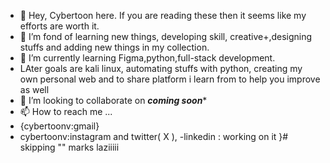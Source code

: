 - 👋 Hey, Cybertoon here. If you are reading these then it seems like my efforts are worth it. 
- 👀 I’m fond of learning new things, developing skill, creative+,designing stuffs and adding new things in my collection.
- 🌱 I’m currently learning Figma,python,full-stack development.
- LAter goals are kali linux, automating stuffs with python, creating my own personal web and to share platform i learn from to help you improve as well
- 💞️ I’m looking to collaborate on ***coming soon****
- 📫 How to reach me ...
- {cybertoonv:gmail}
- cybertoonv:instagram and twitter( X ),
-linkedin : working on it }# skipping "" marks laziiiii
<!---
Cybertoonv/Cybertoonv is a ✨ special ✨ repository because its `README.md` (this file) appears on your GitHub profile.
You can click the Preview link to take a look at your changes.
--->
